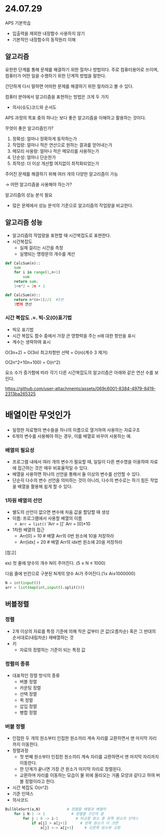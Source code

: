 # 24.07.29

APS 기본학습

- 입출력을 제외한 내장함수 사용하지 않기
- 기본적인 내장함수의 동작원리 이해

## 알고리즘

유한한 단계를 통해 문제를 해결하기 위한 절차나 방법이다. 주로 컴퓨터용어로 쓰이며, 컴퓨터가 어떤 일을 수행하기 위한 단계적 방법을 말한다.

간단하게 다시 말하면 어떠한 문제를 해결하기 위한 절차라고 볼 수 있다.

컴퓨터 분야에서 알고리즘을 표현하는 방법은 크게 두 가지

- 의사(슈도)코드와 순서도

APS 과정의 목표 중의 하나는 보다 좋은 알고리즘을 이해하고 활용하는 것이다.

무엇이 좋은 알고리즘인가?

1. 정확성: 얼마나 정확하게 동작하는가
2. 작업량: 얼마나 적은 연산으로 원하는 결과를 얻어내는가
3. 메모리 사용량: 얼마나 적은 메모리를 사용하는가
4. 단순성: 얼마나 단순한가
5. 최적성: 더 이상 개선할 여지없이 최적화되었는가

주어진 문제를 해결하기 위해 여러 개의 다양한 알고리즘이 가능

→ 어떤 알고리즘을 사용해야 하는가?

알고리즘의 성능 분석 필요

- 많은 문제에서 성능 분석의 기준으로 알고리즘의 작업량을 비교한다.

## 알고리즘 성능

- 알고리즘의 작업량을 표현할 때 시간복잡도로 표현한다.
- 시간복잡도
    - 실제 걸리는 시간을 측정
    - 실행되는 명령문의 개수를 계산

```python
def CalcSum(n)::
	sum
	for i in range(1,n+1)
		sum
	return sum;
	1+n*2 = 2n + 1
```

```python
def CalcSum(n)::
	return n*(n+1)//2  #3번
	3번의 연산
```

### 시간 복잡도 .=. 빅-오(O)표기법

- 빅오 표기법
- 시간 복잡도 함수 중에서 가장 큰 영향력을 주는 n에 대한 항만을 표시
- 계수는 생략하여 표시

O(3n+2) = O(3n) 최고차항만 선택 = O(n)(계수 3 제거)

O(2n^2+10n+100) = O(n^2)

요소 수가 증가함에 따라 각기 다른 시간복잡도의 알고리즘은 아래와 같은 연산 수를 보인다.

https://github.com/user-attachments/assets/069c6001-8384-4979-8419-2313ba265325

# 배열이란 무엇인가

- 일정한 자료형의 변수들을 하나의 이름으로 열거하여 사용하는 자료구조
- 6개의 변수를 사용해야 하는 경우, 이를 배열로 바꾸어 사용하는 예.

### 배열의 필요성

- 프로그램 내에서 여러 개의 변수가 필요할 때, 일일이 다른 변수명을 이용하여 자료에 접근하는 것은 매우 비효율적일 수 있다.
- 배열을 사용하면 하나의 선언을 통해서 둘 이상의 변수를 선언할 수 있다.
- 단순히 다수의 변수 선언을 의미하는 것이 아니라, 다수의 변수로는 하기 힘든 작업을 배열을 활용해 쉽게 할 수 있다.

### 1차원 배열의 선언

- 별도의 선언이 없으면 변수에 처음 값을 할당할 때 생성
- 이름: 프로그램에서 사용할 배열의 이름
    - `Arr = list()` 'Arr = []' Arr = [0]*10
- 1차원 배열의 접근
    - Arr[0] = 10      # 배열 Arr의 0번 원소에 10을 저장하라
    - Arr[idx] = 20    # 배열 Arr의 idx번 원소에 20을 저장하라

[참고]

ex) 첫 줄에 양수의 개수 N이 주어진다. (5 ≤ N ≤ 1000)

다음 줄에 빈칸으로 구분된 N개의 양수 Ai가 주어진다.(1≤ Ai≤1000000)

```python
N = int(input())
arr = list(map(int,input().split()))
```

## 버블정렬

### 정렬

- 2개 이상의 자료를 특정 기준에 의해 작은 값부터 큰 값(오름차순) 혹은 그 반대의 순서대로(내림차순) 재배열하는 것
- 키
    - 자료의 정렬하는 기준이 되는 특정 값

### 정렬의 종류

- 대표적인 정렬 방식의 종류
    - 버블 정렬
    - 카운팅 정렬
    - 선택 정렬
    - 퀵 정렬
    - 삽입 정렬
    - 병합 정렬

### 버블 정렬

- 인접한 두 개의 원소부터 인접한 원소끼리 계속 자리를 교환하면서 맨 마지막 자리까지 이동한다.
- 정렬과정
    - 첫 번째 원소부터 인접한 원소끼리 계속 자리를 교환하면서 맨 마지막 자리까지 이동한다.
    - 한 단계가 끝나면 가장 큰 원소가 마지막 자리로 정렬된다.
    - 교환하며 자리를 이동하는 모습이 물 위에 올라오는 거품 모양과 같다고 하여 버블 정렬이라고 한다.
- 시간 복잡도 O(n^2)
- 기준 인덱스
- 의사코드

```python
BullbleSort(a,N)            # 정렬할 배열과 배열의 
	for i N-1 -> 1            # 정렬할 구간의 끝
		for j : 0 -> i-1        # 비교할 원소 중 왼쪽 원소의 인덱스
			if a[j] > a[j+1]      # 왼쪽 원소가 더 크면
				a[j] <-> a[j+1]     # 오른쪽 원소와 교환
```